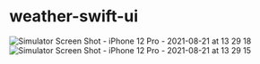 # weather-swift-ui


![Simulator Screen Shot - iPhone 12 Pro - 2021-08-21 at 13 29 18](https://user-images.githubusercontent.com/24664874/130316820-7a4ab0f8-c645-4c36-9177-7abcd2357d66.png)
![Simulator Screen Shot - iPhone 12 Pro - 2021-08-21 at 13 29 15](https://user-images.githubusercontent.com/24664874/130316836-ffddfb10-e273-4a59-92d8-2a424ecfbc7a.png)
